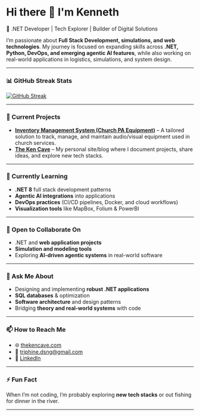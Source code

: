 # Hi there 👋 I'm Kenneth  

🚀 .NET Developer | Tech Explorer | Builder of Digital Solutions  

I’m passionate about **Full Stack Development, simulations, and web technologies**. My journey is focused on expanding skills across **.NET, Python, DevOps, and emerging agentic AI features**, while also working on real-world applications in logistics, simulations, and system design.  

---

### 📊 GitHub Streak Stats  
[![GitHub Streak](https://github-readme-streak-stats.herokuapp.com?user=P3klgh&theme=onedark-duo&hide_border=true&date_format=j%20M%5B%20Y%5D&mode=weekly)](https://git.io/streak-stats)

---

### 🔭 Current Projects
- **[Inventory Management System (Church PA Equipment)](https://github.com/P3klgh/InventoryManagement)** – A tailored solution to track, manage, and maintain audio/visual equipment used in church services.  
- **[The Ken Cave](https://thekencave.com)** – My personal site/blog where I document projects, share ideas, and explore new tech stacks.  

---

### 🌱 Currently Learning
- **.NET 8** full stack development patterns  
- **Agentic AI integrations** into applications  
- **DevOps practices** (CI/CD pipelines, Docker, and cloud workflows)  
- **Visualization tools** like MapBox, Folium & PowerBI  

---

### 👯 Open to Collaborate On
- .NET and **web application projects**  
- **Simulation and modeling tools**  
- Exploring **AI-driven agentic systems** in real-world software  

---

### 💬 Ask Me About
- Designing and implementing **robust .NET applications**  
- **SQL databases** & optimization  
- **Software architecture** and design patterns  
- Bridging **theory and real-world systems** with code  

---

### 📫 How to Reach Me
- 🌐 [thekencave.com](https://thekencave.com)  
- 📧 triphine.dsng@gmail.com
- 💼 [LinkedIn](https://www.linkedin.com/in/yourprofile)  

---

### ⚡ Fun Fact
When I’m not coding, I’m probably exploring **new tech stacks** or out fishing for dinner in the river.

---

